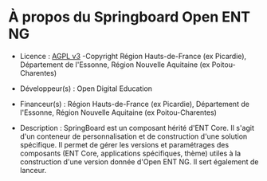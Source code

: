 # À propos du Springboard Open ENT NG

- Licence : [AGPL v3](http://www.gnu.org/licenses/agpl.txt) -Copyright Région Hauts-de-France (ex Picardie), Département de l'Essonne, Région Nouvelle Aquitaine (ex Poitou-Charentes)
- Développeur(s) : Open Digital Education
- Financeur(s) : Région Hauts-de-France (ex Picardie), Département de l'Essonne, Région Nouvelle Aquitaine (ex Poitou-Charentes)

- Description : SpringBoard est un composant hérité d'ENT Core. Il s'agit d'un conteneur de personnalisation et de construction d'une solution spécifique. Il permet de gérer les versions et paramétrages des composants (ENT Core, applications spécifiques, thème) utiles à la construction d'une version donnée d'Open ENT NG. Il sert également de lanceur.
